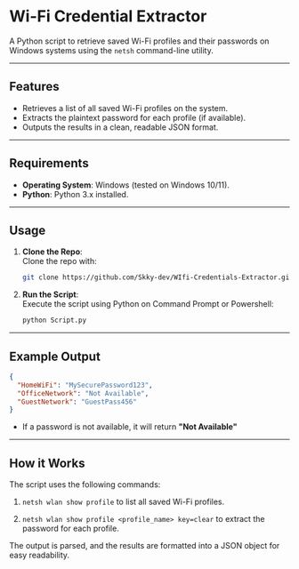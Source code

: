 # Wi-Fi Credential Extractor

A Python script to retrieve saved Wi-Fi profiles and their passwords on Windows systems using the `netsh` command-line utility. 

---

## Features
- Retrieves a list of all saved Wi-Fi profiles on the system.
- Extracts the plaintext password for each profile (if available).
- Outputs the results in a clean, readable JSON format.

---

## Requirements
- **Operating System**: Windows (tested on Windows 10/11).
- **Python**: Python 3.x installed.

---

## Usage

1. **Clone the Repo**:  
   Clone the repo with:
   ```bash
   git clone https://github.com/Skky-dev/WIfi-Credentials-Extractor.git
3. **Run the Script**:  
   Execute the script using Python on Command Prompt or Powershell:
   ```bash
   python Script.py

---

## Example Output

```json
{
  "HomeWiFi": "MySecurePassword123",
  "OfficeNetwork": "Not Available",
  "GuestNetwork": "GuestPass456"
}
```
-  If a password is not available, it will return **"Not Available"**


---

## How it Works

The script uses the following commands:

 1. `netsh wlan show profile` to list all saved Wi-Fi profiles.
 
 2. `netsh wlan show profile <profile_name> key=clear` to extract the password for each profile.

The output is parsed, and the results are formatted into a JSON object for easy readability.
